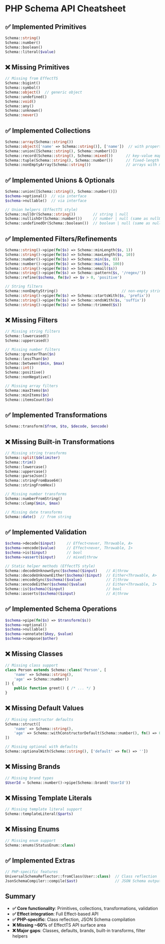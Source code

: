# PHP Schema API Cheatsheet

## ✅ Implemented Primitives
```php
Schema::string()
Schema::number()
Schema::boolean()
Schema::literal($value)
```

## ❌ Missing Primitives
```php
// Missing from EffectTS
Schema::bigint()
Schema::symbol()
Schema::object()  // generic object
Schema::undefined()
Schema::void()
Schema::any()
Schema::unknown()
Schema::never()
```

## ✅ Implemented Collections
```php
Schema::array(Schema::string())
Schema::object(['name' => Schema::string()], ['name'])  // with properties
Schema::union([Schema::string(), Schema::number()])
Schema::record(Schema::string(), Schema::mixed())      // key-value maps
Schema::tuple(Schema::string(), Schema::number())      // fixed-length typed arrays
Schema::nonEmptyArray(Schema::string())                // arrays with min 1 element
```

## ✅ Implemented Unions & Optionals
```php
Schema::union([Schema::string(), Schema::number()])
$schema->optional()  // via interface
$schema->nullable()  // via interface

// Union helpers (EffectTS style)
Schema::nullOr(Schema::string())        // string | null
Schema::nullishOr(Schema::number())     // number | null (same as nullOr in PHP)
Schema::undefinedOr(Schema::boolean())  // boolean | null (same as nullOr in PHP)
```

## ✅ Implemented Filters/Refinements
```php
Schema::string()->pipe(fn($s) => Schema::minLength($s, 1))
Schema::string()->pipe(fn($s) => Schema::maxLength($s, 10))
Schema::number()->pipe(fn($s) => Schema::min($s, 0))
Schema::number()->pipe(fn($s) => Schema::max($s, 100))
Schema::string()->pipe(fn($s) => Schema::email($s))
Schema::string()->pipe(fn($s) => Schema::pattern($s, '/regex/'))
Schema::refine($schema, fn($v) => $v > 0, 'positive')

// String filters
Schema::nonEmptyString()                             // non-empty string schema
Schema::string()->pipe(fn($s) => Schema::startsWith($s, 'prefix'))
Schema::string()->pipe(fn($s) => Schema::endsWith($s, 'suffix'))
Schema::string()->pipe(fn($s) => Schema::trimmed($s))
```

## ❌ Missing Filters
```php
// Missing string filters
Schema::lowercased()
Schema::uppercased()

// Missing number filters
Schema::greaterThan($n)
Schema::lessThan($n)
Schema::between($min, $max)
Schema::int()
Schema::positive()
Schema::nonNegative()

// Missing array filters
Schema::maxItems($n)
Schema::minItems($n)
Schema::itemsCount($n)
```

## ✅ Implemented Transformations
```php
Schema::transform($from, $to, $decode, $encode)
```

## ❌ Missing Built-in Transformations
```php
// Missing string transforms
Schema::split($delimiter)
Schema::trim()
Schema::lowercase()
Schema::uppercase()
Schema::parseJson()
Schema::stringFromBase64()
Schema::stringFromHex()

// Missing number transforms
Schema::numberFromString()
Schema::clamp($min, $max)

// Missing date transforms
Schema::date()  // from string
```

## ✅ Implemented Validation
```php
$schema->decode($input)     // Effect<never, Throwable, A>
$schema->encode($value)     // Effect<never, Throwable, I>
$schema->is($input)         // bool
$schema->assert($input)     // mixed|throw

// Static helper methods (EffectTS style)
Schema::decodeUnknownSync($schema)($input)    // A|throw
Schema::decodeUnknownEither($schema)($input)  // Either<Throwable, A>
Schema::encodeSync($schema)($value)           // I|throw
Schema::encodeEither($schema)($value)         // Either<Throwable, I>
Schema::is($schema)($input)                   // bool
Schema::asserts($schema)($input)              // A|throw
```

## ✅ Implemented Schema Operations
```php
$schema->pipe(fn($s) => $transform($s))
$schema->optional()
$schema->nullable()
$schema->annotate($key, $value)
$schema->compose($other)
```

## ❌ Missing Classes
```php
// Missing class support
class Person extends Schema::class('Person', [
    'name' => Schema::string(),
    'age' => Schema::number()
]) {
    public function greet() { /* ... */ }
}
```

## ❌ Missing Default Values
```php
// Missing constructor defaults
Schema::struct([
    'name' => Schema::string(),
    'age' => Schema::withConstructorDefault(Schema::number(), fn() => 0)
])

// Missing optional with defaults
Schema::optionalWith(Schema::string(), ['default' => fn() => ''])
```

## ❌ Missing Brands
```php
// Missing brand types
$UserId = Schema::number()->pipe(Schema::brand('UserId'))
```

## ❌ Missing Template Literals
```php
// Missing template literal support
Schema::templateLiteral($parts)
```

## ❌ Missing Enums
```php
// Missing enum support
Schema::enums(StatusEnum::class)
```

## ✅ Implemented Extras
```php
// PHP-specific features
UniversalSchemaReflector::fromClass(User::class)  // Class reflection
JsonSchemaCompiler::compile($ast)                 // JSON Schema output
```

## Summary
- **✅ Core functionality**: Primitives, collections, transformations, validation
- **✅ Effect integration**: Full Effect-based API
- **✅ PHP-specific**: Class reflection, JSON Schema compilation
- **❌ Missing ~60%** of EffectTS API surface area
- **❌ Major gaps**: Classes, defaults, brands, built-in transforms, filter helpers